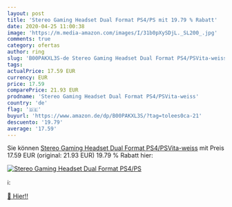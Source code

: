 ```yaml
---
layout: post
title: 'Stereo Gaming Headset Dual Format PS4/PS mit 19.79 % Rabatt'
date: 2020-04-25 11:00:38
image: 'https://m.media-amazon.com/images/I/31b0pXySDjL._SL200_.jpg'
comments: true
category: ofertas
author: ring
slug: 'B00PAKXL3S-de Stereo Gaming Headset Dual Format PS4/PSVita-weiss'
tags: 
actualPrice: 17.59 EUR
currency: EUR
price: 17.59
comparePrice: 21.93 EUR
prodname: 'Stereo Gaming Headset Dual Format PS4/PSVita-weiss'
country: 'de'
flag: '🇩🇪'
buyurl: 'https://www.amazon.de/dp/B00PAKXL3S/?tag=tolees0ca-21'
descuento: '19.79'
average: '17.59'
---
```


Sie können [Stereo Gaming Headset Dual Format PS4/PSVita-weiss](https://www.amazon.de/dp/B00PAKXL3S/?tag=tolees0ca-21) mit Preis 17.59 EUR (original: 21.93 EUR) 19.79 % Rabatt hier:

[![Stereo Gaming Headset Dual Format PS4/PS](https://m.media-amazon.com/images/I/31b0pXySDjL._SL200_.jpg)](https://www.amazon.de/dp/B00PAKXL3S/?tag=tolees0ca-21)

ℹ️:


[🛒 Hier!!](https://www.amazon.de/dp/B00PAKXL3S/?tag=tolees0ca-21)
